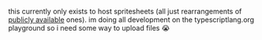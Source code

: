 this currently only exists to host spritesheets (all just rearrangements of [publicly available](https://www.spriters-resource.com/pc_computer/touhoufuujinrokumountainoffaith/) ones). im doing all development on the typescriptlang.org playground so i need some way to upload files 😭
